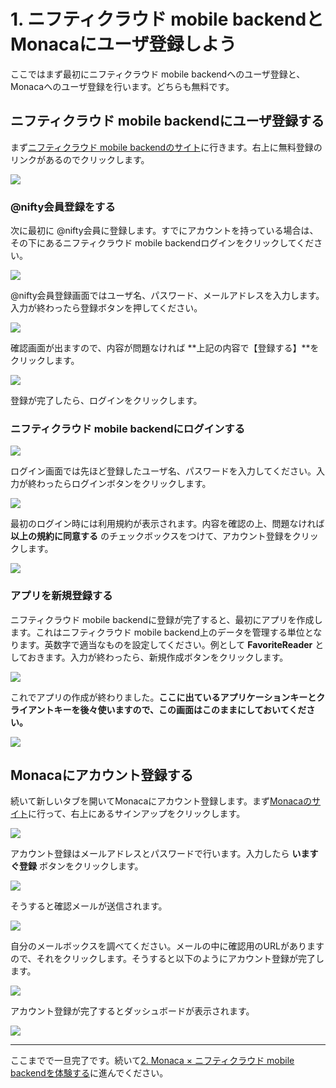 # 1. ニフティクラウド mobile backendとMonacaにユーザ登録しよう

ここではまず最初にニフティクラウド mobile backendへのユーザ登録と、Monacaへのユーザ登録を行います。どちらも無料です。

## ニフティクラウド mobile backendにユーザ登録する

まず[ニフティクラウド mobile backendのサイト](http://mb.cloud.nifty.com)に行きます。右上に無料登録のリンクがあるのでクリックします。

![](https://raw.githubusercontent.com/NIFTYCloud-mbaas/CW_Monaca_NCMB_Handson/master/images/1/1-1.png)

### @nifty会員登録をする

次に最初に @nifty会員に登録します。すでにアカウントを持っている場合は、その下にあるニフティクラウド mobile backendログインをクリックしてください。

![](https://raw.githubusercontent.com/NIFTYCloud-mbaas/CW_Monaca_NCMB_Handson/master/images/1/1-2.png)

@nifty会員登録画面ではユーザ名、パスワード、メールアドレスを入力します。入力が終わったら登録ボタンを押してください。

![](https://raw.githubusercontent.com/NIFTYCloud-mbaas/CW_Monaca_NCMB_Handson/master/images/1/1-3.png)

確認画面が出ますので、内容が問題なければ **上記の内容で【登録する】**をクリックします。

![](https://raw.githubusercontent.com/NIFTYCloud-mbaas/CW_Monaca_NCMB_Handson/master/images/1/1-4.png)

登録が完了したら、ログインをクリックします。

### ニフティクラウド mobile backendにログインする

![](https://raw.githubusercontent.com/NIFTYCloud-mbaas/CW_Monaca_NCMB_Handson/master/images/1/1-5.png)

ログイン画面では先ほど登録したユーザ名、パスワードを入力してください。入力が終わったらログインボタンをクリックします。

![](https://raw.githubusercontent.com/NIFTYCloud-mbaas/CW_Monaca_NCMB_Handson/master/images/1/1-6.png)

最初のログイン時には利用規約が表示されます。内容を確認の上、問題なければ **以上の規約に同意する** のチェックボックスをつけて、アカウント登録をクリックします。

![](https://raw.githubusercontent.com/NIFTYCloud-mbaas/CW_Monaca_NCMB_Handson/master/images/1/1-7.png)

### アプリを新規登録する

ニフティクラウド mobile backendに登録が完了すると、最初にアプリを作成します。これはニフティクラウド mobile backend上のデータを管理する単位となります。英数字で適当なものを設定してください。例として **FavoriteReader** としておきます。入力が終わったら、新規作成ボタンをクリックします。

![](https://raw.githubusercontent.com/NIFTYCloud-mbaas/CW_Monaca_NCMB_Handson/master/images/1/1-9.png)

これでアプリの作成が終わりました。**ここに出ているアプリケーションキーとクライアントキーを後々使いますので、この画面はこのままにしておいてください。**

![](https://raw.githubusercontent.com/NIFTYCloud-mbaas/CW_Monaca_NCMB_Handson/master/images/1/1-10.png)

## Monacaにアカウント登録する

続いて新しいタブを開いてMonacaにアカウント登録します。まず[Monacaのサイト](https://ja.monaca.io)に行って、右上にあるサインアップをクリックします。

![](https://raw.githubusercontent.com/NIFTYCloud-mbaas/CW_Monaca_NCMB_Handson/master/images/1/1-11.png)

アカウント登録はメールアドレスとパスワードで行います。入力したら **いますぐ登録** ボタンをクリックします。

![](https://raw.githubusercontent.com/NIFTYCloud-mbaas/CW_Monaca_NCMB_Handson/master/images/1/1-12.png)

そうすると確認メールが送信されます。

![](https://raw.githubusercontent.com/NIFTYCloud-mbaas/CW_Monaca_NCMB_Handson/master/images/1/1-13.png)

自分のメールボックスを調べてください。メールの中に確認用のURLがありますので、それをクリックします。そうすると以下のようにアカウント登録が完了します。

![](https://raw.githubusercontent.com/NIFTYCloud-mbaas/CW_Monaca_NCMB_Handson/master/images/1/1-14.png)


アカウント登録が完了するとダッシュボードが表示されます。

![](https://raw.githubusercontent.com/NIFTYCloud-mbaas/CW_Monaca_NCMB_Handson/master/images/1/1-15.png)

----

ここまでで一旦完了です。続いて[2. Monaca × ニフティクラウド mobile backendを体験する](2.md)に進んでください。
